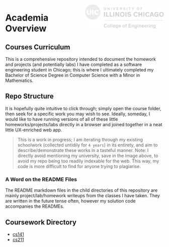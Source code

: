 <img
    align="right"
    src="engineWhite.png"
    alt="myUniLogo"
    width="250"
/>

# Academia Overview

## Courses Curriculum

This is a comprehensive repository intended to document the homework and projects (and potentially labs) I have completed as a software engineering student in Chicago; this is where I ultimately completed my Bachelor of Science Degree in Computer Science with a Minor in Mathematics.

## Repo Structure

It is hopefully quite intuitive to click through; simply open the course folder, then seek for a specific work you may wish to see. Ideally, someday, I would like to have running versions of all of these little homeworks/projects/labs directly in a browser and joined together in a neat little UX-enriched web app.

>This is a work in progress; I am iterating through my existing schoolwork (collected untidily for `4 years`) in its entirety, and aim to describe/demonstrate these works in a tasteful manner.
>Note: I directly avoid mentioning my university, save in the image above, to avoid my repo being too readily indexable for the web. This way, my code is more difficult to find for anyone trying to plagiarise.

### A Word on the README Files

The README markdown files in the child directories of this repository are mainly project/lab/homework writeups from the classes I have taken. They are written in the future tense often, however my solution code accompanies the READMEs.

## Coursework Directory

- [cs141](./cs141)
- [cs211](./cs211)

